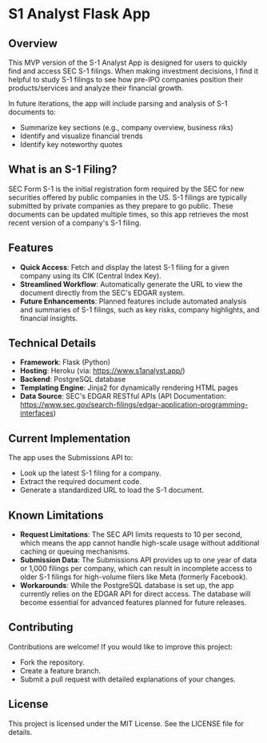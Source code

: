 # S1 Analyst Flask App

## Overview
This MVP version of the S-1 Analyst App is designed for users to quickly find and access SEC S-1 filings. When making investment decisions, I find it helpful to study S-1 filings to see how pre-IPO companies position their products/services and analyze their financial growth.

In future iterations, the app will include parsing and analysis of S-1 documents to:
 - Summarize key sections (e.g., company overview, business riks) 
 - Identify and visualize financial trends
 - Identify key noteworthy quotes

## What is an S-1 Filing?
SEC Form S-1 is the initial registration form required by the SEC for new securities offered by public companies in the US. S-1 filings are typically submitted by private companies as they prepare to go public. These documents can be updated multiple times, so this app retrieves the most recent version of a company's S-1 filing.

## Features
 - **Quick Access**: Fetch and display the latest S-1 filing for a given company using its CIK (Central Index Key).
 - **Streamlined Workflow**: Automatically generate the URL to view the document directly from the SEC's EDGAR system.
 - **Future Enhancements**: Planned features include automated analysis and summaries of S-1 filings, such as key risks, company highlights, and financial insights.

## Technical Details
 - **Framework**: Flask (Python)
 - **Hosting**: Heroku (via: https://www.s1analyst.app/)
 - **Backend**: PostgreSQL database
 - **Templating Engine**: Jinja2 for dynamically rendering HTML pages
 - **Data Source**: SEC's EDGAR RESTful APIs (API Documentation: https://www.sec.gov/search-filings/edgar-application-programming-interfaces)

## Current Implementation
The app uses the Submissions API to:
 - Look up the latest S-1 filing for a company.
 - Extract the required document code.
 - Generate a standardized URL to load the S-1 document.

## Known Limitations
 - **Request Limitations**: The SEC API limits requests to 10 per second, which means the app cannot handle high-scale usage without additional caching or queuing mechanisms.
 - **Submission Data**: The Submissions API provides up to one year of data or 1,000 filings per company, which can result in incomplete access to older S-1 filings for high-volume filers like Meta (formerly Facebook).
 - **Workarounds**: While the PostgreSQL database is set up, the app currently relies on the EDGAR API for direct access. The database will become essential for advanced features planned for future releases.

## Contributing
Contributions are welcome! If you would like to improve this project:
 - Fork the repository.
 - Create a feature branch.
 - Submit a pull request with detailed explanations of your changes.

## License
This project is licensed under the MIT License. See the LICENSE file for details.